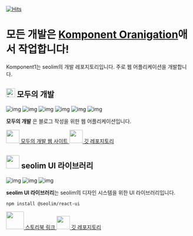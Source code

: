 [![Hits](https://hits.seeyoufarm.com/api/count/incr/badge.svg?url=https%3A%2F%2Fgithub.com%2FKomponent1%2Fhit-counter&count_bg=%2379C83D&title_bg=%23555555&icon=&icon_color=%23E7E7E7&title=hits&edge_flat=false)](https://hits.seeyoufarm.com)

# 모든 개발은 [Komponent Oranigation](https://github.com/Komponent1)애서 작업합니다!

Komponent1는 seolim의 개발 레포지토리입니다. 주로 웹 어플리케이션을 개발합니다.


<h2>
  <img src="https://blog-seolim.vercel.app/logo.png" alt="logo" width="24px" height="24px"/>
  모두의 개발
</h2>

![img](https://img.shields.io/badge/react-61dafd?style=for-the-badge&logo=REACT&logoColor=white)
![img](https://img.shields.io/badge/Next.js-000000?style=for-the-badge&logo=Next.js&logoColor=white)
![img](https://img.shields.io/badge/Docker-2496ED?style=for-the-badge&logo=Docker&logoColor=white)
![img](https://img.shields.io/badge/Oracle-F80000?style=for-the-badge&logo=Oracle&logoColor=white)
![img](https://img.shields.io/badge/Express-000000?style=for-the-badge&logo=Express&logoColor=white)
![img](https://img.shields.io/badge/Nginx-009639?style=for-the-badge&logo=Express&logoColor=white)

**모두의 개발** 은 블로그 작성을 위한 웹 어플리케이션입니다. 

<a href="https://https://blog-seolim.vercel.app">
  <img src="https://blog-seolim.vercel.app/logo.png" width="36px" height="36px" />
  모두의 개발 웹 사이트
</a>
<a href="https://github.com/Komponent1/blog">
  <img src="https://blog-seolim.vercel.app/github.png" width="36px" height="36px" />
  깃 레포지토리
</a>

<p></p>

<p></p>

<p></p>

<h2>
  <img src="https://blog-seolim.vercel.app/storybook.png" width="36px" height="36px"/>
  seolim UI 라이브러리
</h2>

![img](https://img.shields.io/badge/react-61dafd?style=for-the-badge&logo=REACT&logoColor=white)
![img](https://img.shields.io/badge/Storybook-FF4785?style=for-the-badge&logo=Storybook&logoColor=white)
![img](https://img.shields.io/badge/npm-CB3837?style=for-the-badge&logo=npm&logoColor=white)

**seolim UI 라이브러리**는 seolim의 디자인 시스템을 위한 UI 라이브러리입니다. 

```bash
npm install @seolim/react-ui
```

<a href="https://deploy-storybook--6333d80e63299bb883b10717.chromatic.com">
  <img src="https://blog-seolim.vercel.app/storybook.png" width="48px" height="48px"/>
  스토리북 링크
</a>
<a href="https://github.com/Komponent1/Komponent">
  <img src="https://blog-seolim.vercel.app/github.png" width="36px" height="36px" />
  깃 레포지토리
</a>
